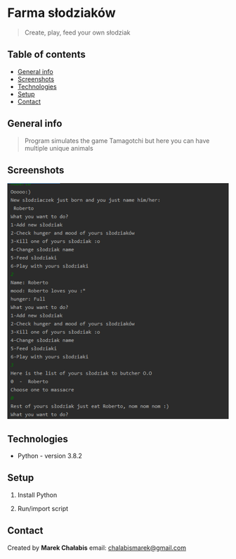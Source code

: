 # Farma słodziaków
> Create, play, feed your own słodziak

## Table of contents
* [General info](#general-info)
* [Screenshots](#screenshots)
* [Technologies](#technologies)
* [Setup](#setup)
* [Contact](#contact)

## General info
> Program simulates the game Tamagotchi but here you can have multiple unique animals

## Screenshots
![img](img.PNG)

## Technologies
* Python - version 3.8.2

## Setup
1. Install Python 

2. Run/import script

## Contact
Created by <b>Marek Chałabis</b> email: chalabismarek@gmail.com

